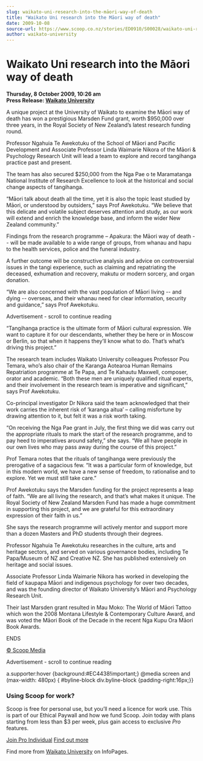```yaml
---
slug: waikato-uni-research-into-the-māori-way-of-death
title: "Waikato Uni research into the Māori way of death"
date: 2009-10-08
source-url: https://www.scoop.co.nz/stories/ED0910/S00028/waikato-uni-research-into-the-maori-way-of-death.htm
author: waikato-university
---
```

Waikato Uni research into the Māori way of death
================================================

**Thursday, 8 October 2009, 10:26 am**  
**Press Release: [Waikato University](https://info.scoop.co.nz/Waikato_University)**

  
A unique project at the University of Waikato to examine the Māori way of death has won a prestigious Marsden Fund grant, worth $950,000 over three years, in the Royal Society of New Zealand’s latest research funding round.

  
Professor Ngahuia Te Awekotuku of the School of Māori and Pacific Development and Associate Professor Linda Waimarie Nikora of the Māori & Psychology Research Unit will lead a team to explore and record tangihanga practice past and present.

The team has also secured $250,000 from the Nga Pae o te Maramatanga National Institute of Research Excellence to look at the historical and social change aspects of tangihanga.

  
“Māori talk about death all the time, yet it is also the topic least studied by Māori, or understood by outsiders,” says Prof Awekotuku. “We believe that this delicate and volatile subject deserves attention and study, as our work will extend and enrich the knowledge base, and inform the wider New Zealand community.”

  
Findings from the research programme – Apakura: the Māori way of death -- will be made available to a wide range of groups, from whanau and hapu to the health services, police and the funeral industry.

  
A further outcome will be constructive analysis and advice on controversial issues in the tangi experience, such as claiming and repatriating the deceased, exhumation and recovery, makutu or modern sorcery, and organ donation.

  
“We are also concerned with the vast population of Māori living -- and dying -- overseas, and their whanau need for clear information, security and guidance,” says Prof Awekotuku.

Advertisement - scroll to continue reading





  
“Tangihanga practice is the ultimate form of Māori cultural expression. We want to capture it for our descendants, whether they be here or in Moscow or Berlin, so that when it happens they’ll know what to do. That’s what’s driving this project.”

  
The research team includes Waikato University colleagues Professor Pou Temara, who’s also chair of the Karanga Aotearoa Human Remains Repatriation programme at Te Papa, and Te Kahautu Maxwell, composer, orator and academic. “Both these men are uniquely qualified ritual experts, and their involvement in the research team is imperative and significant,” says Prof Awekotuku.

  
Co-principal investigator Dr Nikora said the team acknowledged that their work carries the inherent risk of ‘karanga aitua’ – calling misfortune by drawing attention to it, but felt it was a risk worth taking.

  
“On receiving the Nga Pae grant in July, the first thing we did was carry out the appropriate rituals to mark the start of the research programme, and to pay heed to imperatives around safety,” she says. “We all have people in our own lives who may pass away during the course of this project.”

  
Prof Temara notes that the rituals of tangihanga were previously the prerogative of a sagacious few. “It was a particular form of knowledge, but in this modern world, we have a new sense of freedom, to rationalise and to explore. Yet we must still take care.”

  
Prof Awekotuku says the Marsden funding for the project represents a leap of faith. “We are all living the research, and that’s what makes it unique. The Royal Society of New Zealand Marsden Fund has made a huge commitment in supporting this project, and we are grateful for this extraordinary expression of their faith in us.”

  
She says the research programme will actively mentor and support more than a dozen Masters and PhD students through their degrees.

  
Professor Ngahuia Te Awekotuku researches in the culture, arts and heritage sectors, and served on various governance bodies, including Te Papa/Museum of NZ and Creative NZ. She has published extensively on heritage and social issues.

  
Associate Professor Linda Waimarie Nikora has worked in developing the field of kaupapa Māori and indigenous psychology for over two decades, and was the founding director of Waikato University’s Māori and Psychology Research Unit.

  
Their last Marsden grant resulted in Mau Moko: The World of Māori Tattoo which won the 2008 Montana Lifestyle & Contemporary Culture Award, and was voted the Māori Book of the Decade in the recent Nga Kupu Ora Māori Book Awards.

  
ENDS  

[© Scoop Media](http://www.scoop.co.nz/about/terms.html)  

Advertisement - scroll to continue reading



a.supporter:hover {background:#EC4438!important;} @media screen and (max-width: 480px) { #byline-block div.byline-block {padding-right:16px;}}

### Using Scoop for work?

Scoop is free for personal use, but you’ll need a licence for work use. This is part of our Ethical Paywall and how we fund Scoop. Join today with plans starting from less than $3 per week, plus gain access to exclusive _Pro_ features.  
  
[Join Pro Individual](https://pro.scoop.co.nz/Individual/?from=ProIn24) [Find out more](https://pro.scoop.co.nz/using-scoop-for-work/?from=ProIn24)

Find more from [Waikato University](https://info.scoop.co.nz/Waikato_University) on InfoPages.
